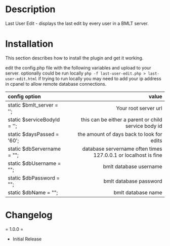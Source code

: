 # Description

Last User Edit - displays the last edit by every user in a BMLT server.

# Installation

This section describes how to install the plugin and get it working.

edit the config.php file with the following variables and upload to your server. optionally could be run locally `php -f last-user-edit.php > last-user-edit.html`
if trying to run locally you may need to add your ip address in cpanel to allow remote database connections.


| config option              | value                                                          |
|:---------------------------|---------------------------------------------------------------:|
|static $bmlt_server = '';   | Your root server url                                           | 
|static $serviceBodyId = ''; | this can be either a parent or child service body id           |
|static $daysPassed = '60';  | the amount of days back to look for edits                      |
|static $dbServername = "";  | database servername often times 127.0.0.1 or localhost is fine |
|static $dbUsername = "";    | bmlt database username                                         |
|static $dbPassword = "";    | bmlt database password                                         |
|static $dbName = "";        | bmlt database name                                             |


# Changelog

= 1.0.0 =

* Initial Release

